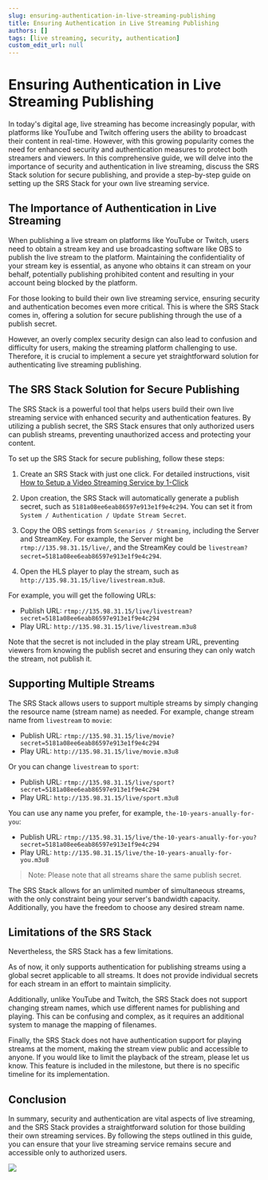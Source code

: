 ```yaml
---
slug: ensuring-authentication-in-live-streaming-publishing
title: Ensuring Authentication in Live Streaming Publishing
authors: []
tags: [live streaming, security, authentication]
custom_edit_url: null
---
```


# Ensuring Authentication in Live Streaming Publishing

In today's digital age, live streaming has become increasingly popular, with platforms like YouTube and 
Twitch offering users the ability to broadcast their content in real-time. However, with this growing 
popularity comes the need for enhanced security and authentication measures to protect both streamers 
and viewers. In this comprehensive guide, we will delve into the importance of security and authentication 
in live streaming, discuss the SRS Stack solution for secure publishing, and provide a step-by-step guide 
on setting up the SRS Stack for your own live streaming service.

<!--truncate-->

## The Importance of Authentication in Live Streaming

When publishing a live stream on platforms like YouTube or Twitch, users need to obtain a stream key 
and use broadcasting software like OBS to publish the live stream to the platform. Maintaining the 
confidentiality of your stream key is essential, as anyone who obtains it can stream on your behalf, 
potentially publishing prohibited content and resulting in your account being blocked by the platform.

For those looking to build their own live streaming service, ensuring security and authentication 
becomes even more critical. This is where the SRS Stack comes in, offering a solution for secure 
publishing through the use of a publish secret.

However, an overly complex security design can also lead to confusion and difficulty for users, 
making the streaming platform challenging to use. Therefore, it is crucial to implement a secure 
yet straightforward solution for authenticating live streaming publishing.

## The SRS Stack Solution for Secure Publishing

The SRS Stack is a powerful tool that helps users build their own live streaming service with enhanced 
security and authentication features. By utilizing a publish secret, the SRS Stack ensures that only 
authorized users can publish streams, preventing unauthorized access and protecting your content.

To set up the SRS Stack for secure publishing, follow these steps:

1. Create an SRS Stack with just one click. For detailed instructions, visit [How to Setup a Video Streaming Service by 1-Click](./2022-04-09-SRS-Stack-Tutorial.md)

1. Upon creation, the SRS Stack will automatically generate a publish secret, such as `5181a08ee6eab86597e913e1f9e4c294`. You can set it from `System / Authentication / Update Stream Secret`.

1. Copy the OBS settings from `Scenarios / Streaming`, including the Server and StreamKey. For example, the Server might be `rtmp://135.98.31.15/live/`, and the StreamKey could be `livestream?secret=5181a08ee6eab86597e913e1f9e4c294`.

1. Open the HLS player to play the stream, such as `http://135.98.31.15/live/livestream.m3u8`. 

For example, you will get the following URLs:
* Publish URL: `rtmp://135.98.31.15/live/livestream?secret=5181a08ee6eab86597e913e1f9e4c294`
* Play URL: `http://135.98.31.15/live/livestream.m3u8`

Note that the secret is not included in the play stream URL, preventing viewers from knowing the publish 
secret and ensuring they can only watch the stream, not publish it.

## Supporting Multiple Streams

The SRS Stack allows users to support multiple streams by simply changing the resource name (stream name) as 
needed. For example, change stream name from `livestream` to `movie`:
- Publish URL: `rtmp://135.98.31.15/live/movie?secret=5181a08ee6eab86597e913e1f9e4c294`
- Play URL: `http://135.98.31.15/live/movie.m3u8`

Or you can change `livestream` to `sport`:
- Publish URL: `rtmp://135.98.31.15/live/sport?secret=5181a08ee6eab86597e913e1f9e4c294`
- Play URL: `http://135.98.31.15/live/sport.m3u8`

You can use any name you prefer, for example, `the-10-years-anually-for-you`:
- Publish URL: `rtmp://135.98.31.15/live/the-10-years-anually-for-you?secret=5181a08ee6eab86597e913e1f9e4c294`
- Play URL: `http://135.98.31.15/live/the-10-years-anually-for-you.m3u8`

> Note: Please note that all streams share the same publish secret.

The SRS Stack allows for an unlimited number of simultaneous streams, with the only constraint being your 
server's bandwidth capacity. Additionally, you have the freedom to choose any desired stream name.

## Limitations of the SRS Stack

Nevertheless, the SRS Stack has a few limitations. 

As of now, it only supports authentication for publishing streams using a global secret applicable to 
all streams. It does not provide individual secrets for each stream in an effort to maintain simplicity.

Additionally, unlike YouTube and Twitch, the SRS Stack does not support changing stream names, which use 
different names for publishing and playing. This can be confusing and complex, as it requires an additional 
system to manage the mapping of filenames.

Finally, the SRS Stack does not have authentication support for playing streams at the moment, making the 
stream view public and accessible to anyone. If you would like to limit the playback of the stream, please 
let us know. This feature is included in the milestone, but there is no specific timeline for its 
implementation.

## Conclusion

In summary, security and authentication are vital aspects of live streaming, and the SRS Stack provides a 
straightforward solution for those building their own streaming services. By following the steps outlined 
in this guide, you can ensure that your live streaming service remains secure and accessible only to 
authorized users.

![](https://ossrs.net/gif/v1/sls.gif?site=ossrs.io&path=/lts/blog-en/2023-08-29-Ensuring-Authentication-for-Live-Streaming-Publishing.md)
